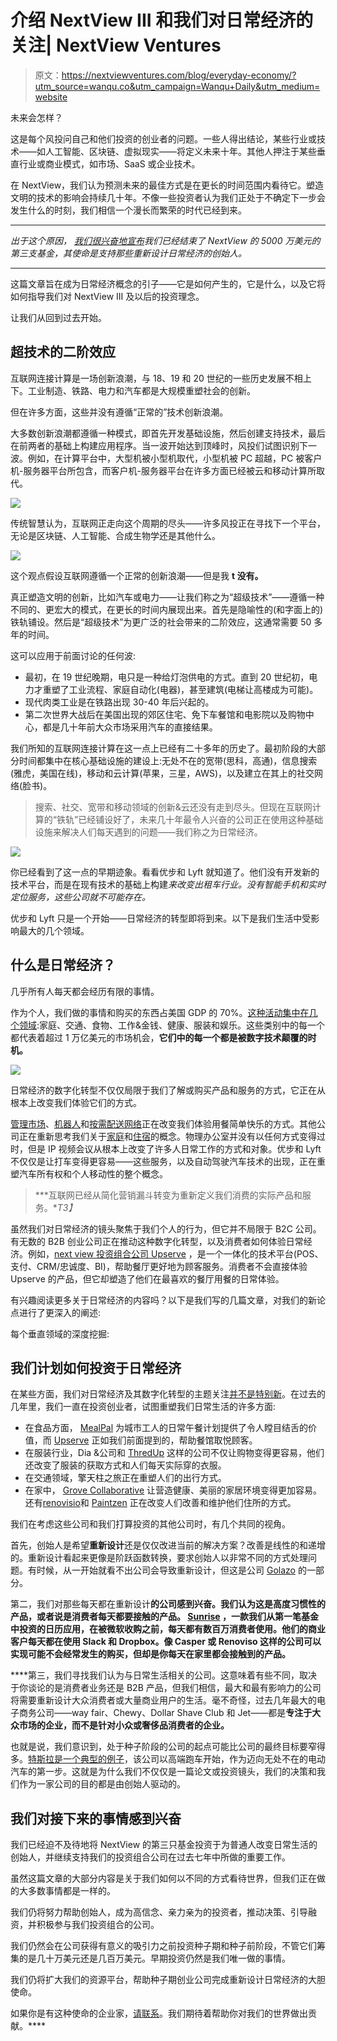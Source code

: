 # 介绍 NextView III 和我们对日常经济的关注| NextView Ventures

> 原文：<https://nextviewventures.com/blog/everyday-economy/?utm_source=wanqu.co&utm_campaign=Wanqu+Daily&utm_medium=website>

未来会怎样？

这是每个风投问自己和他们投资的创业者的问题。一些人得出结论，某些行业或技术——如人工智能、区块链、虚拟现实——将定义未来十年。其他人押注于某些垂直行业或商业模式，如市场、SaaS 或企业技术。

在 NextView，我们认为预测未来的最佳方式是在更长的时间范围内看待它。塑造文明的技术的影响会持续几十年。不像一些投资者认为我们正处于不确定下一步会发生什么的时刻，我们相信一个漫长而繁荣的时代已经到来。

* * *

*出于这个原因， [我们很兴奋地宣布](https://www.axios.com/bostons-nextview-ventures-raises-third-seed-fund-2468323536.html)我们已经结束了 NextView 的 5000 万美元的第三支基金，其使命是支持那些重新设计日常经济的创始人。*

* * *

这篇文章旨在成为日常经济概念的引子——它是如何产生的，它是什么，以及它将如何指导我们对 NextView III 及以后的投资理念。

让我们从回到过去开始。

## 超技术的二阶效应

互联网连接计算是一场创新浪潮，与 18、19 和 20 世纪的一些历史发展不相上下。工业制造、铁路、电力和汽车都是大规模重塑社会的创新。

但在许多方面，这些并没有遵循“正常的”技术创新浪潮。

大多数创新浪潮都遵循一种模式，即首先开发基础设施，然后创建支持技术，最后在前两者的基础上构建应用程序。当一波开始达到顶峰时，风投们试图识别下一波。例如，在计算平台中，大型机被小型机取代，小型机被 PC 超越，PC 被客户机-服务器平台所包含，而客户机-服务器平台在许多方面已经被云和移动计算所取代。

![](img/a9414abdaef720c9e99b01618c10ec68.png)

传统智慧认为，互联网正走向这个周期的尽头——许多风投正在寻找下一个平台，无论是区块链、人工智能、合成生物学还是其他什么。

![](img/8323ab2ff54596e38978714bd70c7e98.png)

这个观点假设互联网遵循一个正常的创新浪潮——但是我 **t 没有。**

真正塑造文明的创新，比如汽车或电力——让我们称之为“超级技术”——遵循一种不同的、更宏大的模式，在更长的时间内展现出来。首先是隐喻性的(和字面上的)铁轨铺设。然后是“超级技术”为更广泛的社会带来的二阶效应，这通常需要 50 多年的时间。

这可以应用于前面讨论的任何波:

*   最初，在 19 世纪晚期，电只是一种给灯泡供电的方式。直到 20 世纪初，电力才重塑了工业流程、家庭自动化(电器)，甚至建筑(电梯让高楼成为可能)。
*   现代肉类工业是在铁路出现 30-40 年后兴起的。
*   第二次世界大战后在美国出现的郊区住宅、免下车餐馆和电影院以及购物中心，都是几十年前大众市场采用汽车的直接结果。

我们所知的互联网连接计算在这一点上已经有二十多年的历史了。最初阶段的大部分时间都集中在核心基础设施的建设上:无处不在的宽带(思科，高通)，信息搜索(雅虎，美国在线)，移动和云计算(苹果，三星，AWS)，以及建立在其上的社交网络(脸书)。

> 搜索、社交、宽带和移动领域的创新&云还没有走到尽头。但现在互联网计算的“铁轨”已经铺设好了，未来几十年最令人兴奋的公司正在使用这种基础设施来解决人们每天遇到的问题——我们称之为日常经济。

![](img/958b7762b41d90ee1b130a981272350f.png)

你已经看到了这一点的早期迹象。看看优步和 Lyft 就知道了。他们没有开发新的技术平台，而是在现有技术的基础上构建*来改变出租车行业。没有智能手机和实时定位服务，这些公司就不可能存在。*

优步和 Lyft 只是一个开始——日常经济的转型即将到来。以下是我们生活中受影响最大的几个领域。

## 什么是日常经济？

几乎所有人每天都会经历有限的事情。

作为个人，我们做的事情和购买的东西占美国 GDP 的 70%。[这种活动集中在几个领域](https://www.bls.gov/opub/reports/consumer-expenditures/2015/home.htm):家庭、交通、食物、工作&金钱、健康、服装和娱乐。这些类别中的每一个都代表着超过 1 万亿美元的市场机会，**它们中的每一个都是被数字技术颠覆的时机。**

![](img/f390931f3f07d368a4814c59965a77c8.png)

日常经济的数字化转型不仅仅局限于我们了解或购买产品和服务的方式，它正在从根本上改变我们体验它们的方式。

[管理市场](http://www.mealpal.com/)、[机器人](http://momentummachines.com/)和[按需配送网络](http://www.postmates.com/)正在改变我们体验用餐简单快乐的方式。其他公司正在重新思考我们关于[家庭](https://www.common.com/)和[住宿](http://airbnb.com/)的概念。物理办公室并没有以任何方式变得过时，但是 IP 视频会议从根本上改变了许多人日常工作的方式和对象。优步和 Lyft 不仅仅是让打车变得更容易——这些服务，以及自动驾驶汽车技术的出现，正在重塑汽车所有权和个人移动性的整个概念。

> ***互联网已经从简化营销漏斗转变为重新定义我们消费的实际产品和服务。**T3】*

虽然我们对日常经济的镜头聚焦于我们个人的行为，但它并不局限于 B2C 公司。有无数的 B2B 创业公司正在推动这种数字化转型，以及消费者如何体验日常经济。例如，[next view 投资组合公司 Upserve](http://www.upserve.com/) ，是一个一体化的技术平台(POS、支付、CRM/忠诚度、BI)，帮助餐厅更好地为顾客服务。消费者不会直接体验 Upserve 的产品，但它却塑造了他们在最喜欢的餐厅用餐的日常体验。

有兴趣阅读更多关于日常经济的内容吗？以下是我们写的几篇文章，对我们的新论点进行了更深入的阐述:

每个垂直领域的深度挖掘:

## 我们计划如何投资于日常经济

在某些方面，我们对日常经济及其数字化转型的主题关注[并不是特别新](http://agilevc.com/blog/2012/05/23/the-end-of-internet-companies/)。在过去的几年里，我们一直在投资创业者，试图重塑我们日常生活的许多方面:

*   在食品方面， [MealPal](http://www.mealpal.com/) 为城市工人的日常午餐计划提供了令人瞠目结舌的价值，而 [Upserve](http://www.upserve.com/) 正如我们前面提到的，帮助餐馆取悦顾客。
*   在服装行业，Dia &公司和 [ThredUp](http://www.thredup.com/) 这样的公司不仅让购物变得更容易，他们还改变了服装的获取方式和人们每天实际穿的衣服。
*   在交通领域，擎天柱之旅正在重塑人们的出行方式。
*   在家中， [Grove Collaborative](http://www.grove.co/) 让营造健康、美丽的家居环境变得更加容易。还有[renovisio](http://www.renoviso.com/)和 [Paintzen](http://www.paintzen.com/) 正在改变人们改善和维护他们住所的方式。

我们在考虑这些公司和我们打算投资的其他公司时，有几个共同的视角。

首先，创始人是希望**重新设计**还是仅仅改进当前的解决方案？改善是线性的和递增的。重新设计看起来更像是阶跃函数转换，要求创始人以非常不同的方式处理问题。有时候，从一开始就看不出公司会导致重新设计，但这是公司 [Golazo](http://agilevc.com/blog/2012/02/07/ethos-what-golazo-means-to-nextview/) 的一部分。

第二，我们对那些每天都在重新设计****的公司感到兴奋。我们认为这是高度习惯性的产品，或者说是消费者每天都要接触的产品。 [Sunrise](http://blog.sunrise.am/) ，一款我们从第一笔基金中投资的日历应用，在被微软收购之前，每天都有数百万消费者使用。他们的商业客户每天都在使用 Slack 和 Dropbox。像 Casper 或 Renoviso 这样的公司可以实现可能不会经常发生的购买，但却是你每天在家里都会接触到的产品。****

 ****第三，我们寻找我们认为与日常生活相关的公司。这意味着有些不同，取决于你谈论的是消费者业务还是 B2B 产品，但我们相信，最大和最有影响力的公司将需要重新设计大众消费者或大量商业用户的生活。毫不奇怪，过去几年最大的电子商务公司——way fair、Chewy、Dollar Shave Club 和 Jet——都是**专注于大众市场的企业，而不是针对小众或奢侈品消费者的企业。**

也就是说，我们意识到，处于种子阶段的公司的起点可能比公司的最终目标要窄得多。[特斯拉是一个典型的例子](https://www.tesla.com/blog/secret-tesla-motors-master-plan-just-between-you-and-me)，该公司以高端跑车开始，作为迈向无处不在的电动汽车的第一步。这就是为什么我们不仅仅是一篇论文或投资镜头，我们的决策和我们作为一家公司的目的都是由创始人驱动的。

## 我们对接下来的事情感到兴奋

我们已经迫不及待地将 NextView 的第三只基金投资于为普通人改变日常生活的创始人，并继续支持我们的投资组合公司在过去七年中所做的重要工作。

虽然这篇文章的大部分内容是关于我们如何以不同的方式看待世界，但我们正在做的大多数事情都是一样的。

我们仍将努力帮助创始人，成为高信念、亲力亲为的投资者，推动决策、引导融资，并积极参与我们投资组合的公司。

我们仍然会在公司获得有意义的吸引力之前投资种子期和种子前阶段，不管它们筹集的是几十万美元还是几百万美元。早期投资仍然是我们唯一做的事情。

我们仍将扩大我们的资源平台，帮助种子期创业公司完成重新设计日常经济的大胆使命。

如果你是有这种使命的企业家，[请联系](https://www.linkedin.com/search/results/people/?facetCurrentCompany=%5B%221741416%22%5D)。我们期待着帮助你对我们的世界做出贡献。****